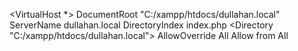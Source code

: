 <VirtualHost *>
  DocumentRoot "C:/xampp/htdocs/dullahan.local"
  ServerName dullahan.local
  DirectoryIndex index.php
  <Directory "C:/xampp/htdocs/dullahan.local">
    AllowOverride All
    Allow from All
  </Directory>
</VirtualHost>